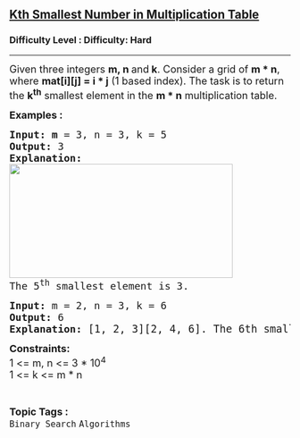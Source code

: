 <h2><a href="https://www.geeksforgeeks.org/problems/kth-smallest-number-in-multiplication-table/1">Kth Smallest Number in Multiplication Table</a></h2><h3>Difficulty Level : Difficulty: Hard</h3><hr><div class="problems_problem_content__Xm_eO"><p><span style="font-size: 18px;">Given three integers <strong>m, n </strong>and<strong> k</strong>. Consider a grid of <strong>m * n</strong>, where <strong>mat[i][j] = i * j</strong> (1 based index). The task is to return the <strong>k<sup>th</sup></strong> smallest element in the <strong>m * n</strong>&nbsp;multiplication table.</span></p>
<p><span style="font-size: 18px;"><strong>Examples :</strong></span></p>
<pre><span style="font-size: 18px;"><strong>Input: m</strong> = 3, n = 3, k = 5
<strong>Output: </strong>3
<strong>Explanation:</strong> 
<img style="height: 204px; width: 400px;" src="https://media.geeksforgeeks.org/img-practice/multtable1-grid-1637617528.jpg" alt="">
The 5<sup>th</sup> smallest element is 3.&nbsp;
</span></pre>
<pre><span style="font-size: 18px;"><strong>Input: </strong>m = 2, n = 3, k = 6
<strong>Output: </strong>6&nbsp;<br><strong>Explanation: </strong></span><span style="font-size: 14pt;">[1, 2, 3][2, 4, 6]. The 6th smallest element is 6</span>.</pre>
<p><span style="font-size: 18px;"><strong>Constraints:</strong><br>1 &lt;= m, n &lt;= 3 * 10<sup>4</sup><br>1 &lt;= k &lt;= m * n</span></p></div><br><p><span style=font-size:18px><strong>Topic Tags : </strong><br><code>Binary Search</code>&nbsp;<code>Algorithms</code>&nbsp;